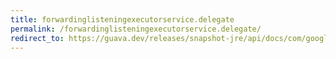 ```yaml
---
title: forwardinglisteningexecutorservice.delegate
permalink: /forwardinglisteningexecutorservice.delegate/
redirect_to: https://guava.dev/releases/snapshot-jre/api/docs/com/google/common/util/concurrent/ForwardingListeningExecutorService.html#delegate--
---
```

